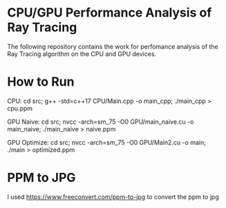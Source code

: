 # CPU/GPU Performance Analysis of Ray Tracing
The following repository contains the work for perfomance analysis of the Ray Tracing algorithm on the CPU and GPU devices.


# How to Run
CPU: cd src; g++ -std=c++17 CPU/Main.cpp -o main_cpp; ./main_cpp > cpu.ppm

GPU Naive: cd src; nvcc -arch=sm_75 -O0 GPU/main_naive.cu -o main_naive; ./main_naive > naive.ppm

GPU Optimize: cd src; nvcc -arch=sm_75 -O0 GPU/Main2.cu -o main; ./main > optimized.ppm

# PPM to JPG
I used https://www.freeconvert.com/ppm-to-jpg to convert the ppm to jpg
